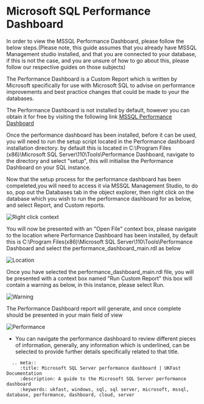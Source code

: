 # Microsoft SQL Performance Dashboard

In order to view the MSSQL Performance Dashboard, please follow the below steps.(Please note, this guide assumes that you already have MSSQL Management studio installed, and that you are connected to your database, 
if this is not the case, and you are unsure of how to go about this, please follow our respective guides on those subjects)

The Performance Dashboard is a Custom Report which is written by Microsoft specifically for use with Microsoft SQL to advise on performance improvements and best practice changes that could be made to your the databases.

The Performance Dashboard is not installed by default, however you can obtain it for free by visiting the following link
[MSSQL Performance Dashboard](http://www.microsoft.com/en-gb/download/details.aspx?id=29063)

Once the performance dashboard has been installed, before it can be used, you will need to run the setup script located in the Performance dashboard installation directory. by default this is located in C:\Program Files (x86)\Microsoft SQL Server\110\Tools\Performance Dashboard, navigate to the directory and select "setup", this will initialise the Performance Dashboard on your SQL instance.

Now that the setup process for the performance dashboard has been compeleted,you will need to access it via MSSQL Management Studio, to do so, pop out the Databases tab in the object explorer, then right click on the database which you wish to run the performance dashboard for as below, and select Report, and Custom reports.

![Right click context](Images/performancedashboard/rightclickcontextreports.PNG)

You will now be presented with an "Open File" context box, please navigate to the location where Performance Dashboard has been installed, by default this is C:\Program Files(x86)\Microsoft SQL Server\110\Tools\Performance Dashboard and select the performance_dashboard_main.rdl as below

![Location](Images/performancedashboard/perdashlocation.PNG)

Once you have selected the performance_dashboard_main.rdl file, you will be presented with a context box named "Run Custom Report" this box will contain a warning as below, in this instance, please select Run.

![Warning](Images/performancedashboard/runreport.PNG)

The Performance Dashboard report will generate, and once complete should be presented in your main field of view

![Performance](Images/performancedashboard/perfdashboard.PNG)

* You can navigate the performance dashboard to review different pieces of information, generally, any information which is underlined, can be selected to provide further details specifically related to that title.

```eval_rst
  .. meta::
     :title: Microsoft SQL Server performance dashboard | UKFast Documentation
     :description: A guide to the Microsoft SQL Server performance dashboard
     :keywords: ukfast, windows, sql, sql server, microsoft, mssql, database, performance, dashboard, cloud, server
